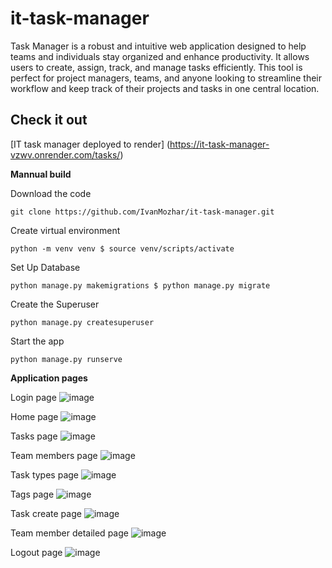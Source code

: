 # it-task-manager
Task Manager is a robust and intuitive web application designed to help teams and individuals stay organized and enhance productivity. It allows users to create, assign, track, and manage tasks efficiently. This tool is perfect for project managers, teams, and anyone looking to streamline their workflow and keep track of their projects and tasks in one central location.

## Check it out

[IT task manager deployed to render] (https://it-task-manager-vzwv.onrender.com/tasks/)

__Mannual build__

Download the code

```
git clone https://github.com/IvanMozhar/it-task-manager.git
```

Create virtual environment

```
python -m venv venv $ source venv/scripts/activate
```

Set Up Database

```
python manage.py makemigrations $ python manage.py migrate
```

Create the Superuser

```
python manage.py createsuperuser
```

Start the app

```
python manage.py runserve
```
__Application pages__

Login page
![image](https://github.com/IvanMozhar/it-task-manager/assets/147508342/fee50dff-3f35-4745-9297-99d8b4cc7587)

Home page
![image](https://github.com/IvanMozhar/it-task-manager/assets/147508342/7432301e-32ac-4f8f-bc26-c17e50f0c43c)

Tasks page
![image](https://github.com/IvanMozhar/it-task-manager/assets/147508342/700dec17-7552-4a47-89ca-5f22f622b600)

Team members page
![image](https://github.com/IvanMozhar/it-task-manager/assets/147508342/cec453e9-bdb7-4c74-a321-f6fa8b954d40)

Task types page
![image](https://github.com/IvanMozhar/it-task-manager/assets/147508342/b20b4851-dba9-44bd-8b61-2ba45a49695d)

Tags page
![image](https://github.com/IvanMozhar/it-task-manager/assets/147508342/6861f607-384e-4d04-9010-3263293a3b3e)

Task create page
![image](https://github.com/IvanMozhar/it-task-manager/assets/147508342/45c4b8e1-106a-4b7a-bc81-d05cc28224a6)

Team member detailed page
![image](https://github.com/IvanMozhar/it-task-manager/assets/147508342/cffb0d55-843c-495b-b568-4ec211b9967b)

Logout page
![image](https://github.com/IvanMozhar/it-task-manager/assets/147508342/f379d511-5fcb-4c24-a5d3-107cf38f9fb0)

